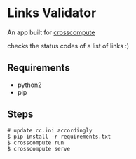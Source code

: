 # Links Validator
An app built for [crosscompute](https://crosscompute.com/docs)

checks the status codes of a list of links :)


## Requirements
+ python2
+ pip

## Steps
```
# update cc.ini accordingly
$ pip install -r requirements.txt
$ crosscompute run
$ crosscompute serve
```

